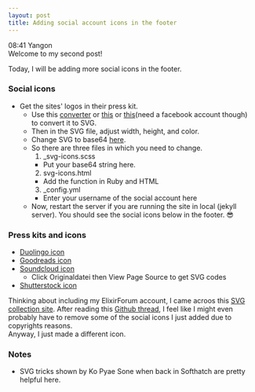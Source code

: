 ```yaml
---
layout: post
title: Adding social account icons in the footer
---
```


08:41 Yangon  
Welcome to my second post!  

Today, I will be adding more social icons in the footer. 
### Social icons 
* Get the sites' logos in their press kit. 
  * Use this [converter](https://image.online-convert.com/convert-to-svg) or [this](https://convertio.co/png-svg/) or [this](https://www.pngtosvg.com/)(need a facebook account though) to convert it to SVG. 
  * Then in the SVG file, adjust width, height, and color. 
  * Change SVG to base64 [here](https://www.base64-image.de/). 
  * So there are three files in which you need to change. 
    1. _svg-icons.scss 
      * Put your base64 string here.
    2. svg-icons.html 
      * Add the function in Ruby and HTML
    3. _config.yml 
      * Enter your username of the social account here
  * Now, restart the server if you are running the site in local (jekyll server). You should see the social icons below in the footer. 😎

### Press kits and icons
* [Duolingo icon](https://www.duolingo.com/press)  
* [Goodreads icon](https://www.goodreads.com/about/press)  
* [Soundcloud icon](https://de.wikipedia.org/wiki/Datei:SoundCloud_-_Logo.svg)  
  * Click Originaldatei then View Page Source to get SVG codes
* [Shutterstock icon](https://twitter.com/shutterstock)

Thinking about including my ElixirForum account, I came acroos this [SVG collection site](https://github.com/gilbarbara/logos).  After reading this [Github thread](https://github.com/elixir-lang/elixir-lang.github.com/issues/575), I feel like I might even probably have to remove some of the social icons I just added due to copyrights reasons.  
Anyway, I just made a different icon.  
### Notes

* SVG tricks shown by Ko Pyae Sone when back in Softhatch are pretty helpful here. 
